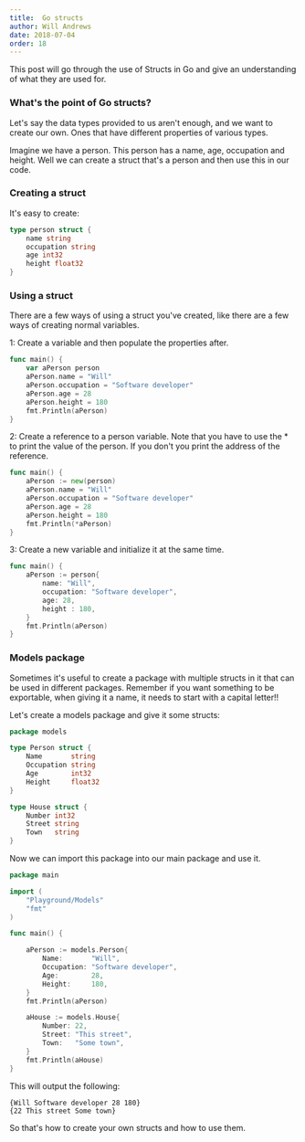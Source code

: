 ```yaml
---
title:  Go structs
author: Will Andrews
date: 2018-07-04
order: 18
---
```


This post will go through the use of Structs in Go and give an understanding of what they are used for.

### What's the point of Go structs?
Let's say the data types provided to us aren't enough, and we want to create our own. Ones that have different properties of various types. 

Imagine we have a person. This person has a name, age, occupation and height. Well we can create a struct that's a person and then use this in our code.

### Creating a struct

It's easy to create:
```Go
type person struct {
    name string
    occupation string
    age int32
    height float32
}
```

### Using a struct

There are a few ways of using a struct you've created, like there are a few ways of creating normal variables.

1: Create a variable and then populate the properties after.
```Go
func main() {
    var aPerson person 
    aPerson.name = "Will"
    aPerson.occupation = "Software developer"
    aPerson.age = 28
    aPerson.height = 180
    fmt.Println(aPerson)
}
```

2: Create a reference to a person variable. Note that you have to use the * to print the value of the person. If you don't you print the address of the reference.
```Go
func main() {
    aPerson := new(person)
    aPerson.name = "Will"
    aPerson.occupation = "Software developer"
    aPerson.age = 28
    aPerson.height = 180
    fmt.Println(*aPerson)
}
```

3: Create a new variable and initialize it at the same time.
```Go
func main() {
    aPerson := person{
        name: "Will",
        occupation: "Software developer",
        age: 28,
        height : 180,
    }
    fmt.Println(aPerson)
}
```

### Models package
Sometimes it's useful to create a package with multiple structs in it that can be used in different packages. Remember if you want something to be exportable, when giving it a name, it needs to start with a capital letter!!

Let's create a models package and give it some structs:
```Go
package models

type Person struct {
	Name       string
	Occupation string
	Age        int32
	Height     float32
}

type House struct {
	Number int32
	Street string
	Town   string
}
```

Now we can import this package into our main package and use it.
```Go
package main

import (
	"Playground/Models"
	"fmt"
)

func main() {

	aPerson := models.Person{
		Name:       "Will",
		Occupation: "Software developer",
		Age:        28,
		Height:     180,
	}
	fmt.Println(aPerson)

	aHouse := models.House{
		Number: 22,
		Street: "This street",
		Town:   "Some town",
	}
	fmt.Println(aHouse)
}
```

This will output the following:
```
{Will Software developer 28 180}
{22 This street Some town}
```

So that's how to create your own structs and how to use them.
